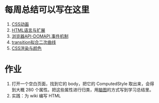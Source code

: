 # 每周总结可以写在这里
1. [CSS动画](https://www.yuque.com/yangxiaomie/zu16ge/zfvssf)
2. [HTML语言与扩展](https://www.yuque.com/yangxiaomie/zu16ge/yolbey)
3. [浏览器API-DOMAPI,事件机制](https://www.yuque.com/yangxiaomie/zu16ge/bg78wp)
4. [transition拟合二次曲线](https://github.com/wanni-yang/Frontend-01-Template/blob/master/week09/transition.html)
5. [CSS渲染与颜色](https://www.yuque.com/yangxiaomie/zu16ge/mb4ggf)
# 作业
1. 打开一个空白页面，找到它的 body，把它的 ComputedStyle 取出来，会得到大概 280 个属性。把这些属性进行归类，用[脑图](https://github.com/wanni-yang/Frontend-01-Template/blob/master/week09/css%20property.xmind)的方式写到学习总结里。
2. 实践：为 wiki 编写 HTML